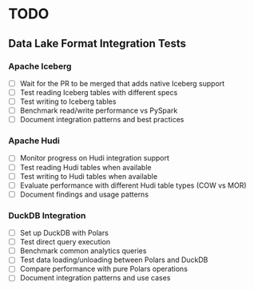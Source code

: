 # TODO

## Data Lake Format Integration Tests

### Apache Iceberg
- [ ] Wait for the PR to be merged that adds native Iceberg support
- [ ] Test reading Iceberg tables with different specs
- [ ] Test writing to Iceberg tables
- [ ] Benchmark read/write performance vs PySpark
- [ ] Document integration patterns and best practices

### Apache Hudi
- [ ] Monitor progress on Hudi integration support
- [ ] Test reading Hudi tables when available
- [ ] Test writing to Hudi tables when available
- [ ] Evaluate performance with different Hudi table types (COW vs MOR)
- [ ] Document findings and usage patterns

### DuckDB Integration
- [ ] Set up DuckDB with Polars
- [ ] Test direct query execution
- [ ] Benchmark common analytics queries
- [ ] Test data loading/unloading between Polars and DuckDB
- [ ] Compare performance with pure Polars operations
- [ ] Document integration patterns and use cases
